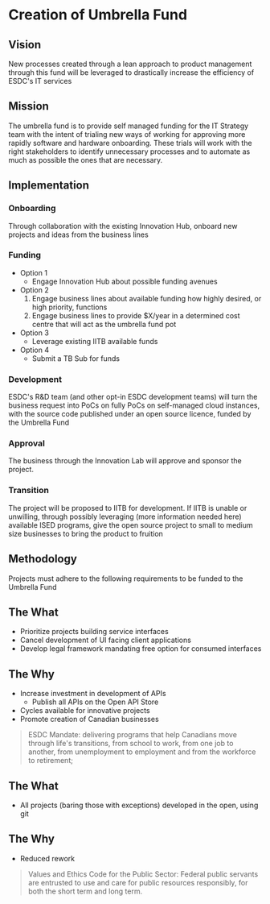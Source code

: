 # Creation of Umbrella Fund

## Vision

New processes created through a lean approach to product management through this fund will be leveraged to drastically increase the efficiency of ESDC's IT services

## Mission

The umbrella fund is to provide self managed funding for the IT Strategy team with the intent of trialing new ways of working for approving more rapidly software and hardware onboarding. These trials will work with the right stakeholders to identify unnecessary processes and to automate as much as possible the ones that are necessary.

## Implementation

### Onboarding

Through collaboration with the existing Innovation Hub, onboard new projects and ideas from the business lines

### Funding

- Option 1
  - Engage Innovation Hub about possible funding avenues
- Option 2
  1. Engage business lines about available funding how highly desired, or high priority, functions
  2. Engage business lines to provide $X/year in a determined cost centre that will act as the umbrella fund pot
- Option 3
  - Leverage existing IITB available funds
- Option 4
  - Submit a TB Sub for funds

### Development

ESDC's R&D team (and other opt-in ESDC development teams) will turn the business request into PoCs on fully PoCs on self-managed cloud instances, with the source code published under an open source licence, funded by the Umbrella Fund

### Approval

The business through the Innovation Lab will approve and sponsor the project.

### Transition

The project will be proposed to IITB for development. If IITB is unable or unwilling, through possibly leveraging (more information needed here) available ISED programs, give the open source project to small to medium size businesses to bring the product to fruition

## Methodology

Projects must adhere to the following requirements to be funded to the Umbrella Fund

## The What

- Prioritize projects building service interfaces
- Cancel development of UI facing client applications
- Develop legal framework mandating free option for consumed interfaces

## The Why

- Increase investment in development of APIs
  - Publish all APIs on the Open API Store
- Cycles available for innovative projects
- Promote creation of Canadian businesses

>ESDC Mandate: delivering programs that help Canadians move through life's transitions, from school to work, from one job to another, from unemployment to employment and from the workforce to retirement;

## The What

- All projects (baring those with exceptions) developed in the open, using git

## The Why

- Reduced rework

>Values and Ethics Code for the Public Sector:
Federal public servants are entrusted to use and care for public resources responsibly, for both the short term and long term.
